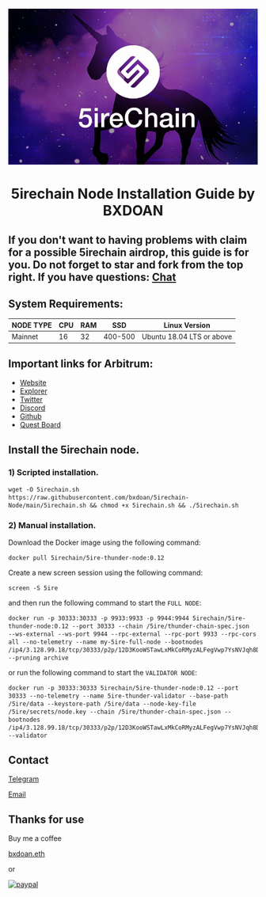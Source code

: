 ![](./5irechain.png)
<h1 align="center">5irechain Node Installation Guide by BXDOAN

## If you don't want to having problems with claim for a possible 5irechain airdrop, this guide is for you. Do not forget to star and fork from the top right. If you have questions: [Chat](https://t.me/bxdoan)


## System Requirements:
NODE TYPE | CPU | RAM | SSD     | Linux Version |
| ------------- |-----|-----| -------- | -------- |
| Mainnet | 16  | 32  | 400-500  | Ubuntu 18.04 LTS or above|

## Important links for Arbitrum:
- [Website](https://5ire.org/)
- [Explorer](https://explorer.5ire.network/dashboard)
- [Twitter](https://twitter.com/5ireChain)
- [Discord](https://discord.gg/5ire)
- [Github](https://github.com/5ire-org)
- [Quest Board](https://crew3.xyz/c/5irechain/invite/5gPZpEcuUzT34Tv4lPksQ)


## Install the 5irechain node.

### 1) Scripted installation.

```shell
wget -O 5irechain.sh https://raw.githubusercontent.com/bxdoan/5irechain-Node/main/5irechain.sh && chmod +x 5irechain.sh && ./5irechain.sh
```

### 2) Manual installation.
Download the Docker image using the following command:
```shell
docker pull 5irechain/5ire-thunder-node:0.12
```

Create a new screen session using the following command:
```shell
screen -S 5ire
```
and then run the following command to start the `FULL NODE`:

```shell
docker run -p 30333:30333 -p 9933:9933 -p 9944:9944 5irechain/5ire-thunder-node:0.12 --port 30333 --chain /5ire/thunder-chain-spec.json  --ws-external --ws-port 9944 --rpc-external --rpc-port 9933 --rpc-cors all --no-telemetry --name my-5ire-full-node --bootnodes /ip4/3.128.99.18/tcp/30333/p2p/12D3KooWSTawLxMkCoRMyzALFegVwp7YsNVJqh8D2p7pVJDqQLhm --pruning archive
```

or run the following command to start the `VALIDATOR NODE`:

```shell
docker run -p 30333:30333 5irechain/5ire-thunder-node:0.12 --port 30333 --no-telemetry --name 5ire-thunder-validator --base-path /5ire/data --keystore-path /5ire/data --node-key-file /5ire/secrets/node.key --chain /5ire/thunder-chain-spec.json --bootnodes /ip4/3.128.99.18/tcp/30333/p2p/12D3KooWSTawLxMkCoRMyzALFegVwp7YsNVJqh8D2p7pVJDqQLhm --validator
```


## Contact
[Telegram](https://t.me/bxdoan)

[Email](mailto:hi@bxdoan.com)

## Thanks for use
Buy me a coffee

[bxdoan.eth](https://etherscan.io/address/0x610322AeF748238C52E920a15Dd9A8845C9c0318)

or

[![paypal](https://www.paypalobjects.com/en_US/i/btn/btn_donateCC_LG.gif)](https://paypal.me/bxdoan)

